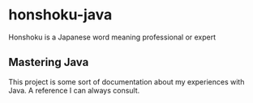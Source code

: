 # honshoku-java
Honshoku is a Japanese word meaning professional or expert

## Mastering Java
This project is some sort of documentation about my experiences with Java.
A reference I can always consult.
